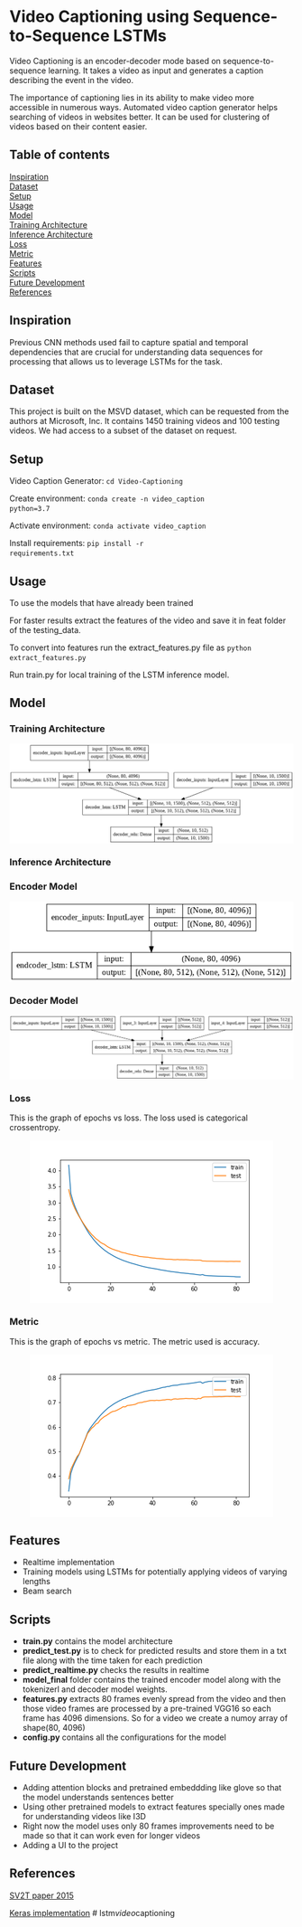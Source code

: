 <h1>Video Captioning using Sequence-to-Sequence LSTMs</h1>

Video Captioning is an encoder-decoder mode based on sequence-to-sequence learning.
It takes a video as input and generates a caption describing the event in the video. 

The importance of captioning lies in its ability to make video more accessible in numerous ways. Automated video caption generator helps searching of videos in websites better.  It can be used for clustering of videos based on their content easier.

<h2>Table of contents</h2>
<a href="#Inspiration">Inspiration</a>
<br><a href="#Dataset">Dataset</a>
<br><a href="#Setup">Setup</a>
<br><a href="#Usage">Usage</a>
<br><a href="#Model">Model</a>
<br><a href="#TrainingArchitecture">Training Architecture</a>
<br><a href="#InferenceArchitecture">Inference Architecture</a>
<br><a href="#Loss">Loss</a>
<br><a href="#Metric">Metric</a>
<br><a href="#Features">Features</a>
<br><a href="#Scripts">Scripts</a>
<br><a href="#FutureDevelopment">Future Development</a>
<br><a href="#References">References</a>

<h2 id="Inspiration">Inspiration</h2>
Previous CNN methods used fail to capture spatial and temporal dependencies that are crucial for understanding data sequences for processing that 
allows us to leverage LSTMs for the task. 

<h2 id="Dataset">Dataset</h2>
This project is built on the MSVD dataset, which can be requested from the authors at Microsoft, Inc. 
It contains 1450 training videos and 100 testing videos. We had access to a subset of the dataset on request.

<h2 id="Setup">Setup</h2>

Video Caption Generator: <code>cd Video-Captioning</code>

Create environment: <code>conda create -n video_caption python=3.7</code>

Activate environment: <code>conda activate video_caption</code>

Install requirements: <code>pip install -r requirements.txt</code>

<h2 id="Usage">Usage</h2>
To use the models that have already been trained

For faster results extract the features of the video and save it in feat folder of the testing_data.

To convert into features run the extract_features.py file as <code>python extract_features.py</code>

Run train.py for local training of the LSTM inference model. 

<h2 id="Model">Model</h2>

<h3 id="TrainingArchitecture">Training Architecture</h3>

<p align = "center"><img align = "center" src = "images/model_train.png" /></p>

<h3 id="InferenceArchitecture">Inference Architecture</h3>

<h3 id="EncoderModel">Encoder Model</h3>
<p align = "center"><img align = "center" src = "images/model_inference_encoder.png" /></p>

<h3 id="DecoderModel">Decoder Model</h3>
<p align = "center"><img align = "center" src = "images/model_inference_decoder.png" /></p>

<h3 id="Loss">Loss</h3>
This is the graph of epochs vs loss. The loss used is categorical crossentropy.
<p align = "center"><img align = "center" src = "images/loss.png" /></p>

<h3 id="Metric">Metric</h3>
This is the graph of epochs vs metric. The metric used is accuracy.
<p align = "center"><img align = "center" src = "images/accuracy.png" /></p>

<h2 id="Features">Features</h2>
<ul>
 <li> Realtime implementation</li>
 <li> Training models using LSTMs for potentially applying videos of varying lengths</li>
 <li> Beam search</li>
 </ul>


 <h2 id="Scripts">Scripts</h2>
 
 * **train.py** contains the model architecture
 * **predict_test.py** is to check for predicted results and store them in a txt file along with the time taken for each prediction
 * **predict_realtime.py** checks the results in realtime
 * **model_final** folder contains the trained encoder model along with the tokenizerl and decoder model weights.
 * **features.py** extracts 80 frames evenly spread from the video and then those video frames are processed by a pre-trained VGG16 so each frame
    has 4096 dimensions. So for a video we create a numoy array of shape(80, 4096)
 * **config.py** contains all the configurations for the model

<h2 id="Future Development">Future Development</h2>
<ul>
 <li> Adding attention blocks and pretrained embeddding like glove so that the model understands sentences better</li> 
 <li> Using other pretrained models to extract features specially ones made for understanding videos like I3D</li> 
 <li> Right now the model uses only 80 frames improvements need to be made so that it can work even for longer videos</li>
 <li> Adding a UI to the project</li>
</ul>

 <h2 id="References">References</h2>
 
 [SV2T paper 2015](https://arxiv.org/abs/1505.00487)
 
 [Keras implementation](https://github.com/CryoliteZ/Video2Text)
#   l s t m _ v i d e o _ c a p t i o n i n g 
 
 
